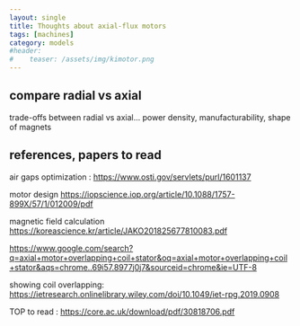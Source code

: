 ```yaml
---
layout: single
title: Thoughts about axial-flux motors
tags: [machines]
category: models
#header:
#    teaser: /assets/img/kimotor.png
---
```


## compare radial vs axial  

trade-offs between radial vs axial... power density, manufacturability, shape of magnets


## references, papers to read

air gaps optimization :   https://www.osti.gov/servlets/purl/1601137


motor design
https://iopscience.iop.org/article/10.1088/1757-899X/57/1/012009/pdf

magnetic field calculation  
https://koreascience.kr/article/JAKO201825677810083.pdf


https://www.google.com/search?q=axial+motor+overlapping+coil+stator&oq=axial+motor+overlapping+coil+stator&aqs=chrome..69i57.8977j0j7&sourceid=chrome&ie=UTF-8

showing coil overlapping: https://ietresearch.onlinelibrary.wiley.com/doi/10.1049/iet-rpg.2019.0908  

TOP to read : https://core.ac.uk/download/pdf/30818706.pdf

